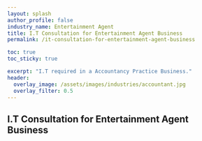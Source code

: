 ```yaml
---
layout: splash 
author_profile: false 
industry_name: Entertainment Agent
title: I.T Consultation for Entertainment Agent Business
permalink: /it-consultation-for-entertainment-agent-business

toc: true
toc_sticky: true

excerpt: "I.T required in a Accountancy Practice Business."
header:
  overlay_image: /assets/images/industries/accountant.jpg
  overlay_filter: 0.5 
---
```


## I.T Consultation for Entertainment Agent Business